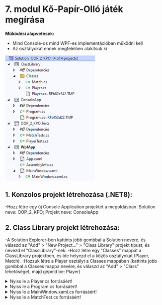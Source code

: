 # 7. modul Kő-Papír-Olló játék megírása

**Működési alapvetések:**
- Mind Console-os mind WPF-es implementációban működni kell
- Az osztályokat ennek megfelelően alakítsuk ki


![KPO feladat megoldása](PICTURES/OOP_2_KPO_Solution.png)

## 1. Konzolos projekt létrehozása (.NET8):
-Hozz létre egy új Console Application projektet a megoldásban. Solution neve: OOP_2_KPO; Projekt neve: ConsoleApp
## 2. Class Library projekt létrehozása:
-A Solution Explorer-ben kattints jobb gombbal a Solution nevére, és válaszd az "Add" > "New Project..." > "Class Library" projekt típust, és nevezd el "ClassLibrary"-nek.
-Hozz létre egy "Classes" mappát a ClassLibrary projektben, és ide helyezd el a közös osztályokat (Player, Match).
-Hozzuk létre a Player osztályt a Classes mappában (kattints jobb gombbal a Classes mappa nevére, és válaszd az "Add" > "Class" lehetőséget, majd gépeld be: Player)

<details>
<summary>Nyiss le a Player.cs forrásáért!</summary>
### `Player.cs` példa:
```c#
using System;
using System.Collections.Generic;
using System.Linq;
using System.Text;
using System.Threading.Tasks;
using System.Xml.Linq;

namespace ClassLibrary.Classes
{
    public class Player
    {
        private static string[] _hands = new string[] { "kő", "papír", "olló" };

        public Player(int lives=3, string name = "Anonymus")
        {
            Name = name;
            Lives = lives;
        }

        public string Name { get; set; }
        public int Lives { get; set; }
        public int Hand { get; set; } //1 = kő, 2 = papír, 3 = olló!

        /// <summary>
        /// A játékos választása szövegesen.
        /// </summary>
        /// <returns>kő | papír | olló</returns>
        public string GetHandAsString()
        {
            return _hands[Hand-1];
        }

        /// <summary>
        /// A játékos megadott neve stringként.
        /// </summary>
        /// <returns>Name</returns>
        public override string ToString()
        {
            return Name;
        }

        /// <summary>
        /// Csak konzolos alkalmazásoknál használható metódus a név beállításához.
        /// </summary>
        public void SetName()
        {
            Console.Write("Kérlek add meg a neved: ");
            Name = Console.ReadLine();
        }
        /// <summary>
        /// A játékos élete eggyel csökken.
        /// </summary>
        public void Fail()
        {
            Lives--;
        }

        
        /// <summary>
        /// A játékos életereje>0
        /// </summary>
        /// /// <returns>Lives>0</returns>
        public bool IsAlive { get => Lives > 0; }
    }
}

```
</details>

<details>
<summary>Nyiss le a Match.cs forrásáért!</summary>
### `Match.cs` példa:
```c#
using System;
using System.Collections.Generic;
using System.Linq;
using System.Text;
using System.Threading.Tasks;

namespace ClassLibrary.Classes
{
    public class Match
    {
        private Player p1, p2;
        private int winner;
        private int round;

        public Match(Player p1, Player p2)
        {
            this.p1 = p1;
            this.p2 = p2;
        }

        public void NextRound()
        {
            round++;
            
            winner = this.GetWinner(p1, p2);

            if (winner == -1)
            {
                p2.Fail();
            }
            else if (winner == 1)
            {
                p1.Fail();
            }
        }

        public bool IsFinished
        {
            get => !p1.IsAlive || !p2.IsAlive;
        }

        public string Info()
        {
            string result = "";
            result+=$"{round}. kör: \n";
            result += $"{p1}: {p1.GetHandAsString()} ({p1.Hand}) - ";
            result += $"{p2}: {p2.GetHandAsString()} ({p2.Hand})";
            string ny = "döntetlen";
            if (winner > 0)
            {
                ny = p2.Name;
            }
            else if (winner < 0)
            {
                ny = p1.Name;
            }
            result += $"\nKör nyertese: {ny}  ";
            result += $"\nPontszámok: {p1}: {p1.Lives} {p2}: {p2.Lives}\n";
            return result;
        }

        public int GetWinner(Player p1, Player p2)
        {
            int winner = 0; //-1: p1; 0: döntetlen; 1: p2 nyert 
            /*
             * 
                                         p2-p1
             akármi     ugyanaz          a-a =  0     döntetlen  
             1 (Kő)     2 (Papír)        2-1 =  1     p2 
             1 (Kő)     3 (Olló)         3-1 =  2     p1?     
             2 (Papír)  1 (Kő)           1-2 = -1     p1
             2 (Papír)  3 (Olló)         3-2 =  1     p2 
             3 (Olló)   1 (Kő)           1-3 = -2     p2? 
             3 (Olló)   2 (Papír)        2-3 = -1     p1
             */

            winner = p2.Hand - p1.Hand;
            if (Math.Abs(winner) == 2)
            {
                winner /= -2;
            }
            return winner;
        }

        public string GameWinner
        {
            get
            {
                if (IsFinished)
                {
                    if (p1.IsAlive)
                    {
                        return p1.Name;
                    }
                    if (p2.IsAlive)
                    {
                        return p2.Name;
                    }
                }
                return "";
            }
        }
    }
}

```
</details>

<details>
<summary>Nyiss le a Program.cs forrásáért!</summary>
### `Program.cs` példa:
```c#
using ClassLibrary.Classes;
using System.Reflection;
using System.Runtime.CompilerServices;
using System.Xml.Linq;
using System.Xml.Serialization;

class Program
{
    /// <summary>
    /// Csak konzolos alkalmazásoknál használható metódus a játéko választásának bekérésére.
    /// </summary>
    static void Choice(Player p1, Player p2)
    {
        Random _rnd = new Random();
        int choice = 0;
        do
        {
            Console.Write($"{p2.Name}, válassz: 1: kő, 2: papír, 3: olló [1|2|3]:  ");
        } while (int.TryParse(Console.ReadLine(), out choice) && !(choice >= 1 && choice <= 3));
        p2.Hand = choice;

        p1.Hand = _rnd.Next(3) + 1;

    }
    static void Main(string[] args)
    {
        Player _player1 = new Player();
        Player _player2 = new Player(3);
        _player2.SetName();
        
        Match match = new Match(_player1, _player2);

        while (true)
        {
            if (match.IsFinished)
            {
                break;
            }
            Choice(_player1, _player2);
            match.NextRound();
            Console.WriteLine(match.Info());
        }
        Console.WriteLine($"{match.GameWinner} játékos nyert!");
    }
}

```
</details>

## 3. WPF projekt létrehozása:
-Hozz létre egy új WPF Application projektet a Solutionban (WpfApp).

<details>
<summary>Nyiss le a MainWindow.xaml forrásáért!</summary>
### `MainWindow.xaml` példa:
```c#
<Window x:Class="WpfApp.MainWindow"
        xmlns="http://schemas.microsoft.com/winfx/2006/xaml/presentation"
        xmlns:x="http://schemas.microsoft.com/winfx/2006/xaml"
        xmlns:d="http://schemas.microsoft.com/expression/blend/2008"
        xmlns:mc="http://schemas.openxmlformats.org/markup-compatibility/2006"
        xmlns:local="clr-namespace:WpfApp"
        mc:Ignorable="d"
        Title="MainWindow" Height="450" Width="800">
    <Grid>
        <Label Content="A Játék állása:" HorizontalAlignment="Left" Margin="367,4,0,0" VerticalAlignment="Top"/>
        <TextBox x:Name="tb_player1Name" HorizontalAlignment="Left" Height="21" Margin="114,35,0,0" TextWrapping="Wrap" Text="pl1 name" VerticalAlignment="Top" Width="264" IsEnabled="False" />
        <TextBox x:Name="tb_player1Lives" HorizontalAlignment="Left" Height="21" Margin="112,96,0,0" TextWrapping="Wrap" Text="pl1 lives" VerticalAlignment="Top" Width="264" IsEnabled="False"/>
        <TextBox x:Name="tb_player2Name" HorizontalAlignment="Left" Height="22" Margin="440,35,0,0" TextWrapping="Wrap" Text="pl2 name" VerticalAlignment="Top" Width="264" TextChanged="tb_player2Name_TextChanged"/>
        <TextBox x:Name="tb_player2Lives" HorizontalAlignment="Left" Height="21" Margin="440,96,0,0" TextWrapping="Wrap" Text="pl2 lives" VerticalAlignment="Top" Width="264" IsEnabled="False"/>

        <Button x:Name="btn_ko" Content="kő" HorizontalAlignment="Left" Height="31" Margin="194,167,0,0" VerticalAlignment="Top" Width="100" Click="btn_ko_Click"/>
        <Button x:Name="btn_papir" Content="papír" HorizontalAlignment="Center" Height="31" Margin="0,167,0,0" VerticalAlignment="Top" Width="100" Click="btn_papir_Click"/>
        <Button x:Name="btn_ollo" Content="olló" HorizontalAlignment="Left" Height="31" Margin="522,167,0,0" VerticalAlignment="Top" Width="100" Click="btn_ollo_Click"/>

        <TextBox x:Name="tb_player1Choice" HorizontalAlignment="Left" Height="21" Margin="112,240,0,0" TextWrapping="Wrap" Text="pl1 choice" VerticalAlignment="Top" Width="264" IsEnabled="False"/>
        <TextBox x:Name="tb_player2Choice" HorizontalAlignment="Left" Height="21" Margin="440,240,0,0" TextWrapping="Wrap" Text="pl2 choice" VerticalAlignment="Top" Width="264" IsEnabled="False"/>
        <TextBox x:Name="tb_info" HorizontalAlignment="Left" Height="86" Margin="114,302,0,0" TextWrapping="Wrap" Text="Info" VerticalAlignment="Top" Width="590" IsEnabled="False"/>

    </Grid>
</Window>

```
</details>

<details>
<summary>Nyiss le a MainWindow.xaml.cs forrásáért!</summary>
### `MainWindow.xaml.cs` példa:
```c#
using ClassLibrary.Classes;
using System.ComponentModel;
using System.Runtime.CompilerServices;
using System.Text;
using System.Windows;
using System.Windows.Controls;
using System.Windows.Data;
using System.Windows.Documents;
using System.Windows.Input;
using System.Windows.Media;
using System.Windows.Media.Imaging;
using System.Windows.Navigation;
using System.Windows.Shapes;

namespace WpfApp
{
    /// <summary>
    /// Interaction logic for MainWindow.xaml
    /// </summary>
    public partial class MainWindow : Window
    {
        private Player player1;
        private Player player2;
        private Match match;
        private static Random _rnd = new Random();

        public MainWindow()
        {
            InitializeComponent();
            player1 = new Player();
            tb_player1Name.Text = player1.Name;
            tb_player1Lives.Text=player1.Lives.ToString();
            player2 = new Player();
            tb_player2Name.Text = player2.Name;
            tb_player2Lives.Text=player2.Lives.ToString();   
            match = new Match(player1, player2);
        }


        private void PlayRound(int choice)
        {
            player1.Hand = _rnd.Next(3) + 1;
            tb_player1Choice.Text = player1.GetHandAsString();
            player2.Hand = choice;
            tb_player2Choice.Text = player2.GetHandAsString();
            match.NextRound();
            tb_player1Lives.Text = player1.Lives.ToString();
            tb_player2Lives.Text = player2.Lives.ToString();
            tb_info.Text = match.Info();
            if (match.IsFinished)
            {
                MessageBox.Show($"{match.GameWinner} játékos nyert!");
                this.Close();
            }
        }

        private void btn_ko_Click(object sender, RoutedEventArgs e)
        {
            PlayRound(1);
        }

        private void btn_papir_Click(object sender, RoutedEventArgs e)
        {
            PlayRound(2);
        }

        private void btn_ollo_Click(object sender, RoutedEventArgs e)
        {
            PlayRound(3);
        }

        private void tb_player2Name_TextChanged(object sender, TextChangedEventArgs e)
        {
            if (player2 != null)
            {
                player2.Name = (sender as TextBox).Text;
            }
        }
    }
}
```
</details>

## 4. Hivatkozások beállítása:
-A konzolos és a WPF projektben is hozzá kell adnod a hivatkozást a ClassLibrary projektre. Ehhez kattints jobb gombbal a konzolos vagy WPF projekt nevére a Solution Explorer-ben, válaszd az "Add" > "Project Reference..." lehetőséget, majd válaszd ki a ClassLibrary projektet.
-Ezután a konzolos és a WPF projektben is ki kell adni a `using ClassLibrary.Classes;` utasítást
## 5. OOP_2_KPO.Tests projekt létrehozása
-Solution Explorer/Solution 'OOP_2_KPO'/Add/New Project
-OOP_2_KPO.Tests Test xUnit `.Net 8`
-A Dependencies / Add project References-ben add hozzá a ClassLibrary-t
-Hozd létre a tesztelő osztályokat (PlayerTests.cs, MatchTest.cs), ehhez kattints jobb gombbal a OOP_2_KPO.Tests-re > "Add" > "Class" lehetőségre. (Az alapértelmezett osztályt is át tudod nevezni!)

<details>
<summary>Nyiss le a PlayerTests.cs forrásáért!</summary>
### `PlayerTests.cs` példa:
```c#
using ClassLibrary.Classes;

namespace OOP_2_KPO.Tests
{
    public class PlayerTests
    {
        [Fact]
        public void PlayerInitializationTest()
        {
            // Arrange
            var player = new Player(3, "TestPlayer");

            // Act & Assert
            Assert.Equal("TestPlayer", player.Name);
            Assert.Equal(3, player.Lives);
        }

        [Fact]
        public void PlayerHandTest()
        {
            // Arrange
            var player = new Player();
            player.Hand = 1;

            // Act
            var hand = player.GetHandAsString();

            // Assert
            Assert.Equal("kő", hand);
        }

        [Fact]
        public void PlayerFailTest()
        {
            // Arrange
            var player = new Player(3);

            // Act
            player.Fail();

            // Assert
            Assert.Equal(2, player.Lives);
        }

        [Fact]
        public void PlayerIsAliveTest()
        {
            // Arrange
            var player = new Player(1);

            // Act
            player.Fail();

            // Assert
            Assert.False(player.IsAlive);
        }
    }
}
```
</details>

<details>
<summary>Nyiss le a MatchTest.cs forrásáért!</summary>
### `MatchTest.cs` példa:
```c#
using ClassLibrary.Classes;

namespace OOP_2_KPO.Tests
{
    public class MatchTests
    {
        [Fact]
        public void MatchInitializationTest()
        {
            // Arrange
            var player1 = new Player();
            var player2 = new Player();
            var match = new Match(player1, player2);

            // Act & Assert
            Assert.NotNull(match);
        }

        [Fact]
        public void MatchNextRoundTest()
        {
            // Arrange
            var player1 = new Player();
            var player2 = new Player();
            var match = new Match(player1, player2);

            // Act
            player1.Hand = 1; // kő
            player2.Hand = 2; // papír
            match.NextRound();

            // Assert
            Assert.Equal(2, player1.Lives); // player1 veszít egy életet
            Assert.Equal(3, player2.Lives); // player2 nem veszít életet
        }

        [Fact]
        public void MatchIsFinishedTest()
        {
            // Arrange
            var player1 = new Player(1);
            var player2 = new Player();
            var match = new Match(player1, player2);

            // Act
            player1.Hand = 1; // kő
            player2.Hand = 2; // papír
            match.NextRound();

            // Assert
            Assert.True(match.IsFinished);
        }

        [Fact]
        public void MatchGameWinnerTest()
        {
            // Arrange
            var player1 = new Player(1, "Player1");
            var player2 = new Player(3, "Player2");
            var match = new Match(player1, player2);

            // Act
            player1.Hand = 1; // kő
            player2.Hand = 2; // papír
            match.NextRound();

            // Assert
            Assert.Equal("Player2", match.GameWinner);
        }
    }
}
```
</details>



